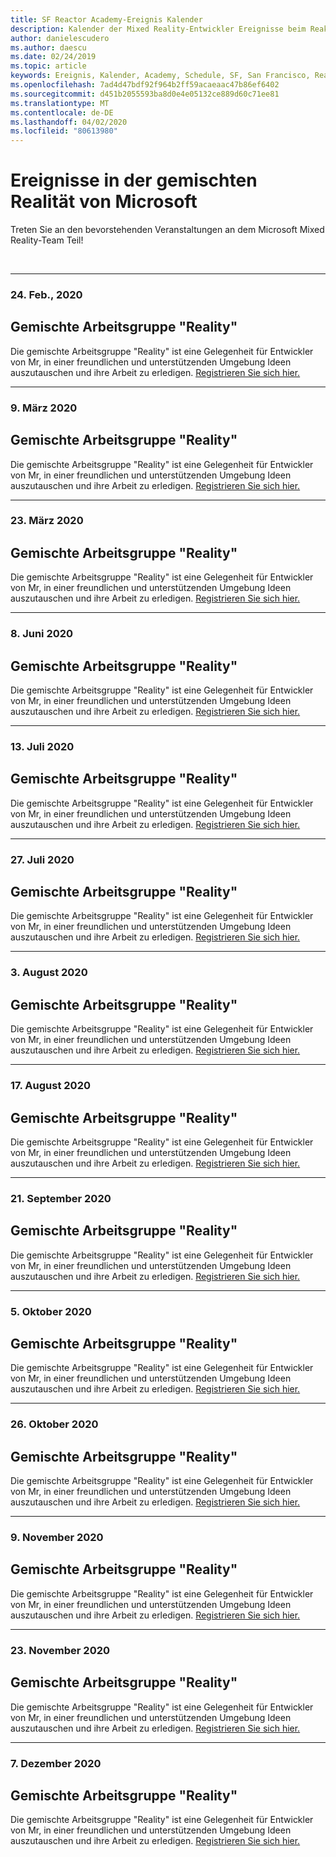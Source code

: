 ```yaml
---
title: SF Reactor Academy-Ereignis Kalender
description: Kalender der Mixed Reality-Entwickler Ereignisse beim Reaktor in San Francisco.
author: danielescudero
ms.author: daescu
ms.date: 02/24/2019
ms.topic: article
keywords: Ereignis, Kalender, Academy, Schedule, SF, San Francisco, Reaktor
ms.openlocfilehash: 7ad4d47bdf92f964b2ff59acaeaac47b86ef6402
ms.sourcegitcommit: d451b2055593ba8d0e4e05132ce889d60c71ee81
ms.translationtype: MT
ms.contentlocale: de-DE
ms.lasthandoff: 04/02/2020
ms.locfileid: "80613980"
---
```

# <a name="microsoft-mixed-reality-events"></a>Ereignisse in der gemischten Realität von Microsoft

Treten Sie an den bevorstehenden Veranstaltungen an dem Microsoft Mixed Reality-Team Teil!

<br>

---
###  <a name="feb-24-2020"></a>24. Feb., 2020
## <a name="mixed-reality-workgroup"></a>Gemischte Arbeitsgruppe "Reality"
Die gemischte Arbeitsgruppe "Reality" ist eine Gelegenheit für Entwickler von Mr, in einer freundlichen und unterstützenden Umgebung Ideen auszutauschen und ihre Arbeit zu erledigen.
[Registrieren Sie sich hier.](https://www.meetup.com/hololens-mr/events/)
<br>

---
###  <a name="march-9-2020"></a>9\. März 2020
## <a name="mixed-reality-workgroup"></a>Gemischte Arbeitsgruppe "Reality"
Die gemischte Arbeitsgruppe "Reality" ist eine Gelegenheit für Entwickler von Mr, in einer freundlichen und unterstützenden Umgebung Ideen auszutauschen und ihre Arbeit zu erledigen.
[Registrieren Sie sich hier.](https://www.meetup.com/hololens-mr/events/)
<br>

---
### <a name="march-23-2020"></a>23. März 2020
## <a name="mixed-reality-workgroup"></a>Gemischte Arbeitsgruppe "Reality"
Die gemischte Arbeitsgruppe "Reality" ist eine Gelegenheit für Entwickler von Mr, in einer freundlichen und unterstützenden Umgebung Ideen auszutauschen und ihre Arbeit zu erledigen.
[Registrieren Sie sich hier.](https://www.meetup.com/hololens-mr/events/)
<br>

---
###  <a name="june-8-2020"></a>8\. Juni 2020
## <a name="mixed-reality-workgroup"></a>Gemischte Arbeitsgruppe "Reality"
Die gemischte Arbeitsgruppe "Reality" ist eine Gelegenheit für Entwickler von Mr, in einer freundlichen und unterstützenden Umgebung Ideen auszutauschen und ihre Arbeit zu erledigen.
[Registrieren Sie sich hier.](https://www.meetup.com/hololens-mr/events/)
<br>

---
###  <a name="july-13-2020"></a>13. Juli 2020
## <a name="mixed-reality-workgroup"></a>Gemischte Arbeitsgruppe "Reality"
Die gemischte Arbeitsgruppe "Reality" ist eine Gelegenheit für Entwickler von Mr, in einer freundlichen und unterstützenden Umgebung Ideen auszutauschen und ihre Arbeit zu erledigen.
[Registrieren Sie sich hier.](https://www.meetup.com/hololens-mr/events/)
<br>

---
###  <a name="july-27-2020"></a>27. Juli 2020
## <a name="mixed-reality-workgroup"></a>Gemischte Arbeitsgruppe "Reality"
Die gemischte Arbeitsgruppe "Reality" ist eine Gelegenheit für Entwickler von Mr, in einer freundlichen und unterstützenden Umgebung Ideen auszutauschen und ihre Arbeit zu erledigen.
[Registrieren Sie sich hier.](https://www.meetup.com/hololens-mr/events/)
<br>

---
###  <a name="august-3-2020"></a>3\. August 2020
## <a name="mixed-reality-workgroup"></a>Gemischte Arbeitsgruppe "Reality"
Die gemischte Arbeitsgruppe "Reality" ist eine Gelegenheit für Entwickler von Mr, in einer freundlichen und unterstützenden Umgebung Ideen auszutauschen und ihre Arbeit zu erledigen.
[Registrieren Sie sich hier.](https://www.meetup.com/hololens-mr/events/)
<br>

---
###  <a name="august-17-2020"></a>17. August 2020
## <a name="mixed-reality-workgroup"></a>Gemischte Arbeitsgruppe "Reality"
Die gemischte Arbeitsgruppe "Reality" ist eine Gelegenheit für Entwickler von Mr, in einer freundlichen und unterstützenden Umgebung Ideen auszutauschen und ihre Arbeit zu erledigen.
[Registrieren Sie sich hier.](https://www.meetup.com/hololens-mr/events/)
<br>

---
###  <a name="september-21-2020"></a>21. September 2020
## <a name="mixed-reality-workgroup"></a>Gemischte Arbeitsgruppe "Reality"
Die gemischte Arbeitsgruppe "Reality" ist eine Gelegenheit für Entwickler von Mr, in einer freundlichen und unterstützenden Umgebung Ideen auszutauschen und ihre Arbeit zu erledigen.
[Registrieren Sie sich hier.](https://www.meetup.com/hololens-mr/events/)
<br>

---
###  <a name="october-5-2020"></a>5\. Oktober 2020
## <a name="mixed-reality-workgroup"></a>Gemischte Arbeitsgruppe "Reality"
Die gemischte Arbeitsgruppe "Reality" ist eine Gelegenheit für Entwickler von Mr, in einer freundlichen und unterstützenden Umgebung Ideen auszutauschen und ihre Arbeit zu erledigen.
[Registrieren Sie sich hier.](https://www.meetup.com/hololens-mr/events/)
<br>

---
###  <a name="october-26-2020"></a>26. Oktober 2020
## <a name="mixed-reality-workgroup"></a>Gemischte Arbeitsgruppe "Reality"
Die gemischte Arbeitsgruppe "Reality" ist eine Gelegenheit für Entwickler von Mr, in einer freundlichen und unterstützenden Umgebung Ideen auszutauschen und ihre Arbeit zu erledigen.
[Registrieren Sie sich hier.](https://www.meetup.com/hololens-mr/events/)
<br>

---
###  <a name="november-9-2020"></a>9\. November 2020
## <a name="mixed-reality-workgroup"></a>Gemischte Arbeitsgruppe "Reality"
Die gemischte Arbeitsgruppe "Reality" ist eine Gelegenheit für Entwickler von Mr, in einer freundlichen und unterstützenden Umgebung Ideen auszutauschen und ihre Arbeit zu erledigen.
[Registrieren Sie sich hier.](https://www.meetup.com/hololens-mr/events/)
<br>

---
###  <a name="november-23-2020"></a>23. November 2020
## <a name="mixed-reality-workgroup"></a>Gemischte Arbeitsgruppe "Reality"
Die gemischte Arbeitsgruppe "Reality" ist eine Gelegenheit für Entwickler von Mr, in einer freundlichen und unterstützenden Umgebung Ideen auszutauschen und ihre Arbeit zu erledigen.
[Registrieren Sie sich hier.](https://www.meetup.com/hololens-mr/events/)
<br>

---
###  <a name="december-7-2020"></a>7\. Dezember 2020
## <a name="mixed-reality-workgroup"></a>Gemischte Arbeitsgruppe "Reality"
Die gemischte Arbeitsgruppe "Reality" ist eine Gelegenheit für Entwickler von Mr, in einer freundlichen und unterstützenden Umgebung Ideen auszutauschen und ihre Arbeit zu erledigen.
[Registrieren Sie sich hier.](https://www.meetup.com/hololens-mr/events/)
